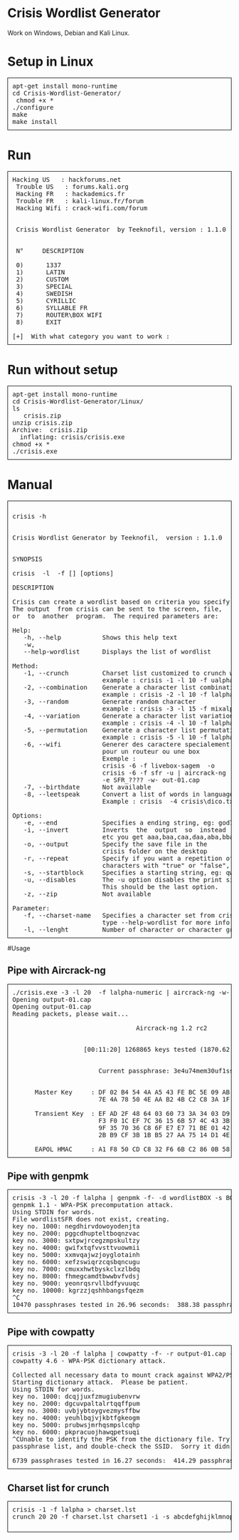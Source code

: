 # Crisis Wordlist Generator

Work on Windows, Debian and Kali Linux.


# Setup in Linux 

<pre style=" border: 1px solid black; padding:10px">
apt-get install mono-runtime
cd Crisis-Wordlist-Generator/
 chmod +x *
./configure
make
make install
</pre>

# Run
<pre style=" border: 1px solid black; padding:10px">
Hacking US   : hackforums.net 
 Trouble US   : forums.kali.org
 Hacking FR   : hackademics.fr
 Trouble FR   : kali-linux.fr/forum
 Hacking Wifi : crack-wifi.com/forum


 Crisis Wordlist Generator  by Teeknofil, version : 1.1.0 


 N° 	DESCRIPTION 

 0) 	 1337
 1)  	 LATIN	
 2)  	 CUSTOM
 3)  	 SPECIAL
 4)  	 SWEDISH
 5)  	 CYRILLIC
 6)  	 SYLLABLE FR
 7)  	 ROUTER\BOX WIFI
 8) 	 EXIT 

[+]  With what category you want to work : 
</pre>
# Run without setup
<pre style=" border: 1px solid black; padding:10px">
apt-get install mono-runtime
cd Crisis-Wordlist-Generator/Linux/
ls 
   crisis.zip
unzip crisis.zip 
Archive:  crisis.zip
  inflating: crisis/crisis.exe 
chmod +x *
./crisis.exe
</pre>

# Manual

<pre style=" border: 1px solid black; padding:10px">

crisis -h


Crisis Wordlist Generator by Teeknofil,  version : 1.1.0


SYNOPSIS

crisis <method> -l <len> -f [<charset string>] [options]

DESCRIPTION

Crisis can create a wordlist based on criteria you specify.
The output  from crisis can be sent to the screen, file,
or  to  another  program.  The required parameters are:

Help:                                                                           
   -h, --help           Shows this help text                                    
   -w,                                                                          
   --help-wordlist      Displays the list of wordlist                           

Method:                                                                         
   -1, --crunch         Charset list customized to crunch wordlist generator    
                        example : crisis -1 -l 10 -f ualpha -u                  
   -2, --combination    Generate a character list combination                   
                        example : crisis -2 -l 10 -f lalpha -u                  
   -3, --random         Generate random character                               
                        example : crisis -3 -l 15 -f mixalpha -u                
   -4, --variation      Generate a character list variation                     
                        example : crisis -4 -l 10 -f lalpha                     
   -5, --permutation    Generate a character list permutation                   
                        example : crisis -5 -l 10 -f lalpha                     
   -6, --wifi           Generer des caractere specialement                      
                        pour un routeur ou une box                              
                        Exemple :                                               
                        crisis -6 -f livebox-sagem  -o                          
                        crisis -6 -f sfr -u | aircrack-ng                       
                        -e SFR_???? -w- out-01.cap                              
   -7, --birthdate      Not available                                           
   -8, --leetspeak      Convert a list of words in language Leet Speak          
                        Example : crisis  -4 crisis\dico.txt -o                 

Options:                                                                        
   -e, --end            Specifies a ending string, eg: god77xD                  
   -i, --invert         Inverts  the  output  so  instead  of  aaa,aab,aac,aad, 
                        etc you get aaa,baa,caa,daa,aba,bba, etc                
   -o, --output         Specify the save file in the                            
                        crisis folder on the desktop                            
   -r, --repeat         Specify if you want a repetition of                     
                        characters with "true" or "false", eg: -r true          
   -s, --startblock     Specifies a starting string, eg: qwerty                 
   -u, --disables       The -u option disables the print size .                 
                        This should be the last option.                         
   -z, --zip            Not available                                           

Parameter:                                                                      
   -f, --charset-name   Specifies a character set from crisis,                  
                        type --help-wordlist for more info                      
   -l, --lenght         Number of character or character group    
</pre>

#Usage

<h2>Pipe with Aircrack-ng</h2>

<pre style=" border: 1px solid black; padding:10px">
./crisis.exe -3 -l 20  -f lalpha-numeric | aircrack-ng -w- -e BOX__XXXX output-01.cap 
Opening output-01.cap
Opening output-01.cap
Reading packets, please wait...

                                 Aircrack-ng 1.2 rc2


                   [00:11:20] 1268865 keys tested (1870.62 k/s)


                       Current passphrase: 3e4u74mem30uf1sso47p       


      Master Key     : DF 02 B4 54 4A A5 43 FE BC 5E 09 AB 3C B6 33 70 
                       7E 4A 78 50 4E AA B2 4B C2 C8 3A 1F 31 FC A6 5A 

      Transient Key  : EF AD 2F 48 64 03 60 73 3A 34 03 D9 D3 1D DD B5 
                       F3 F0 1C EF 7C 36 15 6B 57 4C 43 3B 64 40 30 F5 
                       9F 35 70 36 C8 6F E7 E7 71 BE 01 42 96 A0 90 33 
                       2B B9 CF 3B 1B B5 27 AA 75 14 D1 4E 09 70 EF F4 

      EAPOL HMAC     : A1 F8 50 CD C8 32 F6 6B C2 86 0B 58 40 B7 3D 24
</pre>

<h2>Pipe with genpmk</h2>

<pre style=" border: 1px solid black; padding:10px">
crisis -3 -l 20 -f lalpha | genpmk -f- -d wordlistBOX -s BOX_XXXX
genpmk 1.1 - WPA-PSK precomputation attack. <jwright@hasborg.com>
Using STDIN for words.
File wordlistSFR does not exist, creating.
key no. 1000: negdhirvdowoyodenjta
key no. 2000: pggcdhupteltboqnzvac
key no. 3000: sxtpwjrcegzmpskultzy
key no. 4000: gwifxtqfvvsttvuowmii
key no. 5000: xxmvqajwzjoyglotainh
key no. 6000: xefzswiqrzcqsbqncugu
key no. 7000: cmuxxhwtbyskclxzlbdq
key no. 8000: fhmegcamdtbwwbvfvdsj
key no. 9000: yeonrqsrvllbdfyvuuqc
key no. 10000: kgrzzjqshhbangsfqezm
^C
10470 passphrases tested in 26.96 seconds:  388.38 passphrases/second
</pre>

<h2>Pipe with cowpatty</h2>

<pre style=" border: 1px solid black; padding:10px">
crisis -3 -l 20 -f lalpha | cowpatty -f- -r output-01.cap -s BOX_XXXX
cowpatty 4.6 - WPA-PSK dictionary attack. <jwright@hasborg.com>

Collected all necessary data to mount crack against WPA2/PSK passphrase.
Starting dictionary attack.  Please be patient.
Using STDIN for words.
key no. 1000: dcqjjuxfzmugiubenvrw
key no. 2000: dgcuvpaltalrtqqffpum
key no. 3000: uvbjybtoygvezmysffbw
key no. 4000: yeuhlbqjvjkbtfgkeogm
key no. 5000: prubwsjmrhqsmpslcqhp
key no. 6000: pkpracuojhawqpetsuqi
^CUnable to identify the PSK from the dictionary file. Try expanding your
passphrase list, and double-check the SSID.  Sorry it didn't work out.

6739 passphrases tested in 16.27 seconds:  414.29 passphrases/second
</pre>


<h2>Charset list for crunch</h2>

<pre style=" border: 1px solid black; padding:10px">
crisis -1 -f lalpha > charset.lst
crunch 20 20 -f charset.lst charset1 -i -s abcdefghijklmnopqrs7

</pre>
